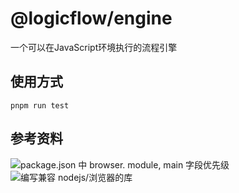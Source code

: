 # @logicflow/engine

一个可以在JavaScript环境执行的流程引擎

## 使用方式

```shell
pnpm run test
```

## 参考资料
![package.json 中 browser. module, main 字段优先级](https://github.com/SunshowerC/blog/issues/8)
![编写兼容 nodejs/浏览器的库](https://blog.rxliuli.com/p/b8a95af9134a488e9d94463bd18768c9/)
